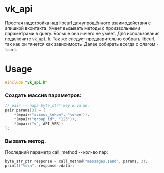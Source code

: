 # vk_api
Простая надстройка над libcurl для упрощённого взаимодействия с апишкой вконтакта. Умеет вызывать методы с произвольными параметрами в query. Больше она ничего не умеет. Для использования подключите `vk_api.h`. Так же следует предварительно собрать libcurl, так как он тянется как зависимость. Далее собирать всегда с флагом `-lcurl`.

# Usage
```c
#include "vk_api.h"
```

### Создать массив параметров:
```c
// pair -- пара byte_str* key и value.
pair params[3] = {
    *(mpair("access_token", "token")),
    *(mpair("group_id", "123")),
    *(mpair("v", API_VER))
};
```

### Вызвать метод.
Последний параметр call_method -- кол-во пар:
```c
byte_str_ptr response = call_method("messages.send", params, 3);
printf("%s\n", response->data);
```

